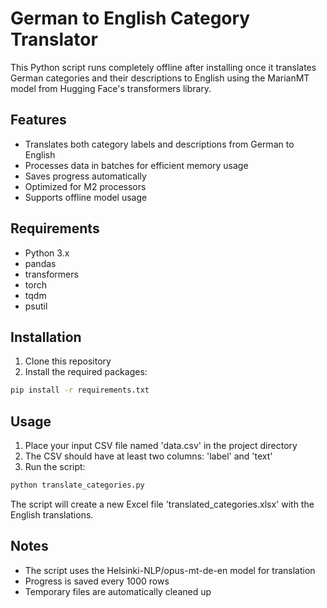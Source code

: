 # German to English Category Translator

This Python script runs completely offline after installing once it translates German categories and their descriptions to English using the MarianMT model from Hugging Face's transformers library.

## Features

- Translates both category labels and descriptions from German to English
- Processes data in batches for efficient memory usage
- Saves progress automatically
- Optimized for M2 processors
- Supports offline model usage

## Requirements

- Python 3.x
- pandas
- transformers
- torch
- tqdm
- psutil

## Installation

1. Clone this repository
2. Install the required packages:
```bash
pip install -r requirements.txt
```

## Usage

1. Place your input CSV file named 'data.csv' in the project directory
2. The CSV should have at least two columns: 'label' and 'text'
3. Run the script:
```bash
python translate_categories.py
```

The script will create a new Excel file 'translated_categories.xlsx' with the English translations.

## Notes

- The script uses the Helsinki-NLP/opus-mt-de-en model for translation
- Progress is saved every 1000 rows
- Temporary files are automatically cleaned up 
